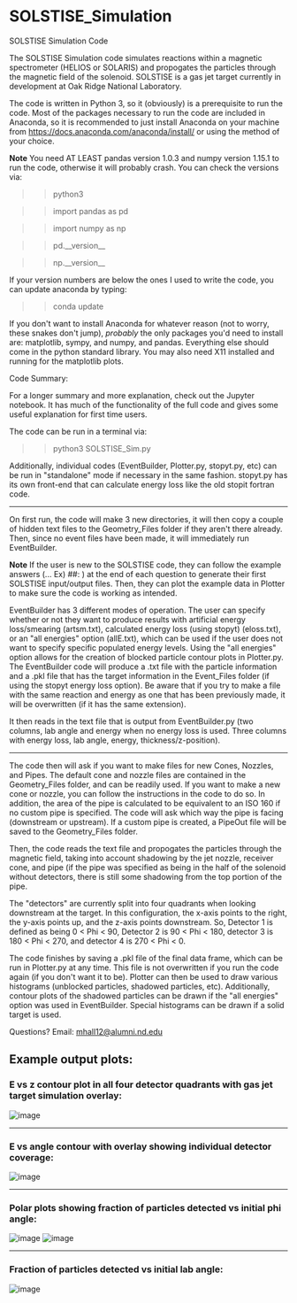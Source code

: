 # SOLSTISE_Simulation
SOLSTISE Simulation Code

The SOLSTISE Simulation code simulates reactions within a magnetic spectrometer (HELIOS or SOLARIS) and propogates the particles through the magnetic field of the solenoid. SOLSTISE is a gas jet target currently in development at Oak Ridge National Laboratory. 

The code is written in Python 3, so it (obviously) is a prerequisite to run the code. Most of the packages necessary to run the code are included in Anaconda, so it is recommended to just install Anaconda on your machine from https://docs.anaconda.com/anaconda/install/ or using the method of your choice. 

**Note** You need AT LEAST pandas version 1.0.3 and numpy version 1.15.1 to run the code, otherwise it will probably crash. You can check the versions via:

>>python3

>>import pandas as pd

>>import numpy as np

>>pd.\_\_version\_\_

>>np.\_\_version\_\_

If your version numbers are below the ones I used to write the code, you can update anaconda by typing:
>>conda update

If you don't want to install Anaconda for whatever reason (not to worry, these snakes don't jump), *probably* the only packages you'd need to install are: matplotlib, sympy, and numpy, and pandas. Everything else should come in the python standard library. You may also need X11 installed and running for the matplotlib plots. 

Code Summary:

For a longer summary and more explanation, check out the Jupyter notebook. It has much of the functionality of the full code and gives some useful explanation for first time users.

The code can be run in a terminal via:

>>python3 SOLSTISE_Sim.py

Additionally, individual codes (EventBuilder, Plotter.py, stopyt.py, etc) can be run in "standalone" mode if necessary in the same fashion. stopyt.py has its own front-end that can calculate energy loss like the old stopit fortran code. 

***

On first run, the code will make 3 new directories, it will then copy a couple of hidden text files to the Geometry_Files folder if they aren't there already. Then, since no event files have been made, it will immediately run EventBuilder. 

**Note** If the user is new to the SOLSTISE code, they can follow the example answers (... Ex) ##: ) at the end of each question to generate their first SOLSTISE input/output files. Then, they can plot the example data in Plotter to make sure the code is working as intended.  

EventBuilder has 3 different modes of operation. The user can specify whether or not they want to produce results with artificial energy loss/smearing (artsm.txt), calculated energy loss (using stopyt) (eloss.txt), or an "all energies" option (allE.txt), which can be used if the user does not want to specify specific populated energy levels. Using the "all energies" option allows for the creation of blocked particle contour plots in Plotter.py. The EventBuilder code will produce a .txt file with the particle information and a .pkl file that has the target information in the Event_Files folder (if using the stopyt energy loss option). Be aware that if you try to make a file with the same reaction and energy as one that has been previously made, it will be overwritten (if it has the same extension).

It then reads in the text file that is output from EventBuilder.py (two columns, lab angle and energy when no energy loss is used. Three columns with energy loss, lab angle, energy, thickness/z-position). 

***

The code then will ask if you want to make files for new Cones, Nozzles, and Pipes. The default cone and nozzle files are contained in the Geometry_Files folder, and can be readily used. If you want to make a new cone or nozzle, you can follow the instructions in the code to do so. In addition, the area of the pipe is calculated to be equivalent to an ISO 160 if no custom pipe is specified. The code will ask which way the pipe is facing (downstream or upstream). If a custom pipe is created, a PipeOut file will be saved to the Geometry_Files folder.

Then, the code reads the text file and propogates the particles through the magnetic field, taking into account shadowing by the jet nozzle, receiver cone, and pipe (if the pipe was specified as being in the half of the solenoid without detectors, there is still some shadowing from the top portion of the pipe. 

The "detectors" are currently split into four quadrants when looking downstream at the target. In this configuration, the x-axis points to the right, the y-axis points up, and the z-axis points downstream. So, Detector 1 is defined as being 0 < Phi < 90, Detector 2 is 90 < Phi < 180, detector 3 is 180 < Phi < 270, and detector 4 is 270 < Phi < 0.

The code finishes by saving a .pkl file of the final data frame, which can be run in Plotter.py at any time. This file is not overwritten if you run the code again (if you don't want it to be). Plotter can then be used to draw various histograms (unblocked particles, shadowed particles, etc). Additionally, contour plots of the shadowed particles can be drawn if the "all energies" option was used in EventBuilder. Special histograms can be drawn if a solid target is used. 

Questions? Email: mhall12@alumni.nd.edu

## Example output plots:

### E vs z contour plot in all four detector quadrants with gas jet target simulation overlay:
![image](https://user-images.githubusercontent.com/13751793/101208487-e0f22980-3637-11eb-9b66-1aeb7a275d35.png)
***
### E vs angle contour with overlay showing individual detector coverage:
![image](https://user-images.githubusercontent.com/13751793/101209935-46dfb080-363a-11eb-90a8-d45233f320d8.png)
***
### Polar plots showing fraction of particles detected vs initial phi angle:
![image](https://user-images.githubusercontent.com/13751793/101208830-5c53db00-3638-11eb-9782-bc7772248802.png)
![image](https://user-images.githubusercontent.com/13751793/101209060-bd7bae80-3638-11eb-9b44-0184a06b62e3.png)
***
### Fraction of particles detected vs initial lab angle:
![image](https://user-images.githubusercontent.com/13751793/101209193-fe73c300-3638-11eb-8d19-03f6229cf08d.png)


